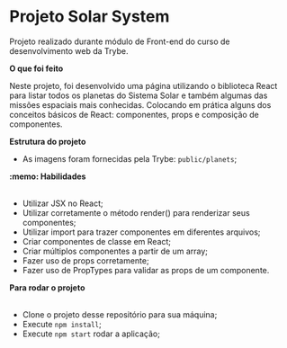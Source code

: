 # Projeto Solar System

Projeto realizado durante módulo de Front-end do curso de desenvolvimento web da Trybe.

  <summary><strong>O que foi feito</strong></summary>

  <p>
  Neste projeto, foi desenvolvido uma página utilizando o biblioteca React para listar todos os planetas do Sistema Solar e também algumas das missões espaciais mais conhecidas. Colocando em prática alguns dos conceitos básicos de React: componentes, props e composição de componentes.
  </p>


  <summary><strong>Estrutura do projeto</strong></summary>

  - As imagens foram fornecidas pela Trybe: ```public/planets```;

  <summary><strong>:memo: Habilidades</strong></summary><br />

  - Utilizar JSX no React;
  - Utilizar corretamente o método render() para renderizar seus componentes;
  - Utilizar import para trazer componentes em diferentes arquivos;
  - Criar componentes de classe em React;
  - Criar múltiplos componentes a partir de um array;
  - Fazer uso de props corretamente;
  - Fazer uso de PropTypes para validar as props de um componente.


  <summary><strong>Para rodar o projeto</strong></summary></br>

  - Clone o projeto desse repositório para sua máquina;
  - Execute ```npm install```;
  - Execute ```npm start``` rodar a aplicação;


